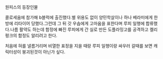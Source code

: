 원피스의 등장인물

콜로세움에 참가해 b블럭에 출진했다.별 위용도 없이 양민학살이나 하나 베라미에게 한방에 리타이어 당했다.그런데 그 뒤 갓 우솝에게 고마움을
표한다며 루피 일행에 합류했다.나름 활약도 하는데 함정에 빠진 루피에게 간 실로 만든 도플라밍고를 공격하고 켈리 펑크의 함정도 알리려고
한다.

처음에 혀를 낼름거리며 비열한 표정을 지을 때랑 루피 일행이랑 싸우러 갈때를 보면 캐릭터성이 붕괴된것이 아닌가 싶다.

